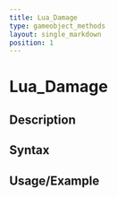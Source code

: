 ```yaml
---
title: Lua_Damage
type: gameobject_methods
layout: single_markdown
position: 1
---
```


# Lua_Damage

## Description

## Syntax

## Usage/Example


